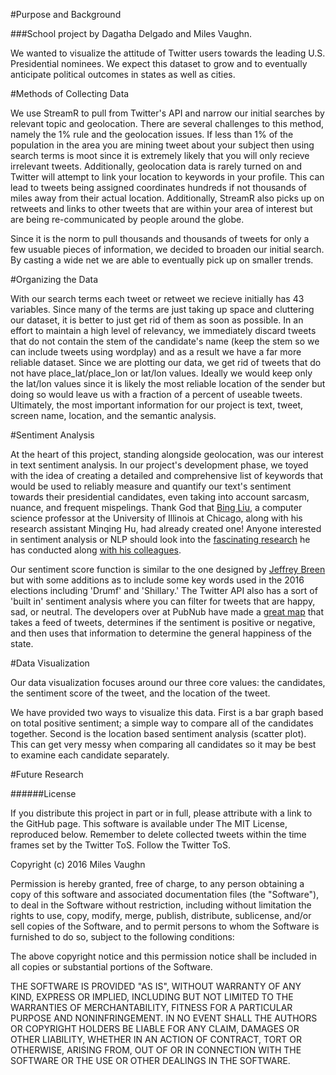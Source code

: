 #Purpose and Background

###School project by Dagatha Delgado and Miles Vaughn.

We wanted to visualize the attitude of Twitter users towards the leading U.S. Presidential nominees. We expect this dataset to grow and to eventually anticipate political outcomes in states as well as cities. 


#Methods of Collecting Data

We use StreamR to pull from Twitter's API and narrow our initial searches by relevant topic and geolocation. There are several challenges to this method, namely the 1% rule and the geolocation issues. If less than 1% of the population in the area you are mining tweet about your subject then using search terms is moot since it is extremely likely that you will only recieve irrelevant tweets. Additionally, geolocation data is rarely turned on and Twitter will attempt to link your location to keywords in your profile. This can lead to tweets being assigned coordinates hundreds if not thousands of miles away from their actual location. Additionally, StreamR also picks up on retweets and links to other tweets that are within your area of interest but are being re-communicated by people around the globe. 

Since it is the norm to pull thousands and thousands of tweets for only a few usuable pieces of information, we decided to broaden our initial search. By casting a wide net we are able to eventually pick up on smaller trends. 

#Organizing the Data

With our search terms each tweet or retweet we recieve initially has 43 variables. Since many of the terms are just taking up space and cluttering our dataset, it is better to just get rid of them as soon as possible. In an effort to maintain a high level of relevancy, we immediately discard tweets that do not contain the stem of the candidate's name (keep the stem so we can include tweets using wordplay) and as a result we have a far more reliable dataset. Since we are plotting our data, we get rid of tweets that do not have place_lat/place_lon or lat/lon values. Ideally we would keep only the lat/lon values since it is likely the most reliable location of the sender but doing so would leave us with a fraction of a percent of useable tweets. Ultimately, the most important information for our project is text, tweet, screen name, location, and the semantic analysis. 

#Sentiment Analysis

At the heart of this project, standing alongside geolocation, was our interest in text sentiment analysis. In our project's development phase, we toyed with the idea of creating a detailed and comprehensive list of keywords that would be used to reliably measure and quantify our text's sentiment towards their presidential candidates, even taking into account sarcasm, nuance, and frequent mispelings. Thank God that [Bing Liu](https://en.wikipedia.org/wiki/Bing_Liu), a computer science professor at the University of Illinois at Chicago, along with his research assistant Minqing Hu, had already created one! Anyone interested in sentiment analysis or NLP should look into the [fascinating research](https://www.cs.uic.edu/~liub/FBS/SentimentAnalysis-and-OpinionMining.pdf) he has conducted along [with his colleagues](http://www.idiap.ch/~apbelis/hlt-course/positive-words.txt). 

Our sentiment score function is similar to the one designed by [Jeffrey Breen](https://jeffreybreen.wordpress.com/tag/sentiment-analysis/) but with some additions as to include some key words used in the 2016 elections including 'Drumf' and 'Shillary.' The Twitter API also has a sort of 'built in' sentiment analysis where you  can filter for tweets that are happy, sad, or neutral. The developers over at PubNub have made a [great map](http://pubnub.github.io/tweet-emotion/) that takes a feed of tweets, determines if the sentiment is positive or negative, and then uses that information to determine the general happiness of the state. 

#Data Visualization

Our data visualization focuses around our three core values: the candidates, the sentiment score of the tweet, and the location of the tweet. 

We have provided two ways to visualize this data. First is a bar graph based on total positive sentiment; a simple way to compare all of the candidates together. Second is the location based sentiment analysis (scatter plot). This can get very messy when comparing all candidates so it may be best to examine each candidate separately.  


#Future Research



######License

If you distribute this project in part or in full, please attribute with a link to the GitHub page. This software is available under The MIT License, reproduced below. Remember to delete collected tweets within the time frames set by the Twitter ToS. Follow the Twitter ToS.

Copyright (c) 2016 Miles Vaughn

Permission is hereby granted, free of charge, to any person obtaining a copy of this software and associated documentation files (the "Software"), to deal in the Software without restriction, including without limitation the rights to use, copy, modify, merge, publish, distribute, sublicense, and/or sell copies of the Software, and to permit persons to whom the Software is furnished to do so, subject to the following conditions:

The above copyright notice and this permission notice shall be included in all copies or substantial portions of the Software.

THE SOFTWARE IS PROVIDED "AS IS", WITHOUT WARRANTY OF ANY KIND, EXPRESS OR IMPLIED, INCLUDING BUT NOT LIMITED TO THE WARRANTIES OF MERCHANTABILITY, FITNESS FOR A PARTICULAR PURPOSE AND NONINFRINGEMENT. IN NO EVENT SHALL THE AUTHORS OR COPYRIGHT HOLDERS BE LIABLE FOR ANY CLAIM, DAMAGES OR OTHER LIABILITY, WHETHER IN AN ACTION OF CONTRACT, TORT OR OTHERWISE, ARISING FROM, OUT OF OR IN CONNECTION WITH THE SOFTWARE OR THE USE OR OTHER DEALINGS IN THE SOFTWARE.
